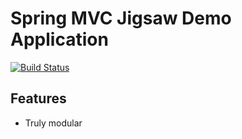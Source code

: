 # Spring MVC Jigsaw Demo Application 

[![Build Status](https://travis-ci.org/iherasymenko/epm-recipe.svg?branch=master)](https://travis-ci.org/iherasymenko/epm-recipe)

## Features

* Truly modular

 